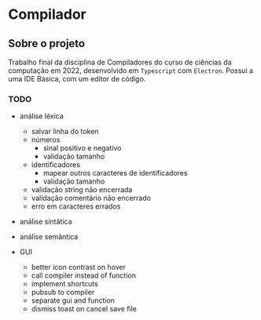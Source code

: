 # Compilador

## Sobre o projeto

Trabalho final da disciplina de Compiladores do curso de ciências da computação em 2022, desenvolvido em `Typescript` com `Electron`.
Possui a uma IDE Básica, com um editor de código.

### TODO

-   análise léxica
    -   salvar linha do token
    -   números
        -   sinal positivo e negativo
        -   validação tamanho
    -   identificadores
        -   mapear outros caracteres de identificadores
        -   validação tamanho
    -   validação string não encerrada
    -   validação comentário não encerrado
    -   erro em caracteres errados
-   análise sintâtica
-   análise semântica

-   GUI
    -   better icon contrast on hover
    -   call compiler instead of function
    -   implement shortcuts
    -   pubsub to compiler
    -   separate gui and function
    -   dismiss toast on cancel save file
